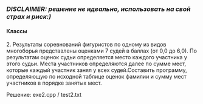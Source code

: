 _<h3>DISCLAIMER: решение не идеально, использовать на свой страх и риск:)</h3>_
<h4>Классы</h4>
<p>2. Результаты соревнований фигуристов по одному из видов многоборья представлены оценками 7 судей в баллах (от 0,0 до 6,0). По результатам оценок судьи определяется место каждого участника у этого судьи. Места участников определяются далее по сумме мест, которые каждый участник занял у всех судей.Составить программу, определяющую по исходной таблице оценок фамилии и сумму мест участников в порядке занятых мест.</p>
<p>Решение: exe2.cpp / test2.txt</p>
